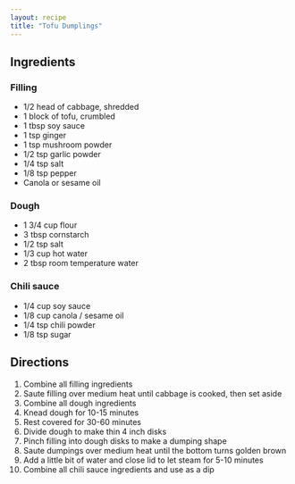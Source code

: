 ```yaml
---
layout: recipe
title: "Tofu Dumplings"
---
```


## Ingredients

### Filling
- 1/2 head of cabbage, shredded
- 1 block of tofu, crumbled
- 1 tbsp soy sauce
- 1 tsp ginger
- 1 tsp mushroom powder
- 1/2 tsp garlic powder
- 1/4 tsp salt
- 1/8 tsp pepper
- Canola or sesame oil

### Dough
- 1 3/4 cup flour
- 3 tbsp cornstarch
- 1/2 tsp salt
- 1/3 cup hot water
- 2 tbsp room temperature water

### Chili sauce
- 1/4 cup soy sauce
- 1/8 cup canola / sesame oil
- 1/4 tsp chili powder
- 1/8 tsp sugar

## Directions

1. Combine all filling ingredients
2. Saute filling over medium heat until cabbage is cooked, then set aside
3. Combine all dough ingredients
4. Knead dough for 10-15 minutes
5. Rest covered for 30-60 minutes
6. Divide dough to make thin 4 inch disks
7. Pinch filling into dough disks to make a dumping shape
8. Saute dumpings over medium heat until the bottom turns golden brown
9. Add a little bit of water and close lid to let steam for 5-10 minutes
10. Combine all chili sauce ingredients and use as a dip
